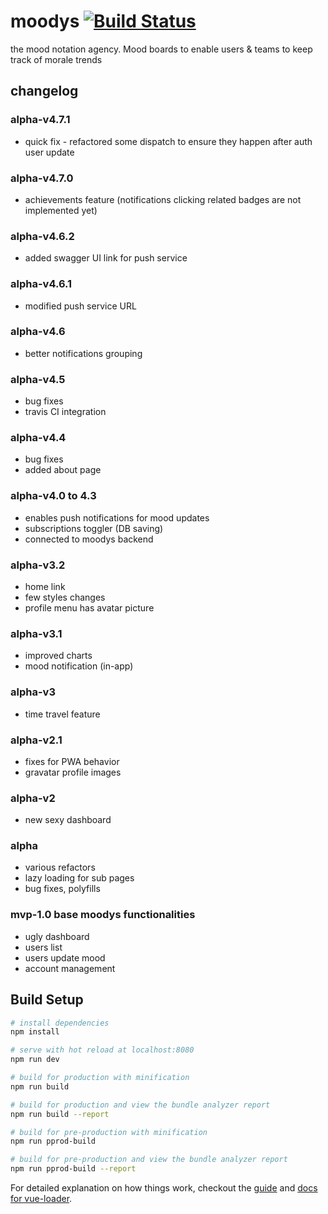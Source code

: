 # moodys [![Build Status](https://travis-ci.org/kairos666/moodys.svg?branch=master)](https://travis-ci.org/kairos666/moodys)
the mood notation agency. Mood boards to enable users & teams to keep track of morale trends

## changelog

### alpha-v4.7.1
- quick fix - refactored some dispatch to ensure they happen after auth user update

### alpha-v4.7.0
- achievements feature (notifications clicking related badges are not implemented yet)

### alpha-v4.6.2
- added swagger UI link for push service

### alpha-v4.6.1
- modified push service URL

### alpha-v4.6
- better notifications grouping

### alpha-v4.5
- bug fixes
- travis CI integration

### alpha-v4.4
- bug fixes
- added about page

### alpha-v4.0 to 4.3
- enables push notifications for mood updates
- subscriptions toggler (DB saving)
- connected to moodys backend

### alpha-v3.2
- home link
- few styles changes
- profile menu has avatar picture

### alpha-v3.1
- improved charts
- mood notification (in-app)

### alpha-v3
- time travel feature

### alpha-v2.1
- fixes for PWA behavior
- gravatar profile images

### alpha-v2
- new sexy dashboard

### alpha
- various refactors
- lazy loading for sub pages
- bug fixes, polyfills

### mvp-1.0 base moodys functionalities
- ugly dashboard
- users list
- users update mood
- account management

## Build Setup

``` bash
# install dependencies
npm install

# serve with hot reload at localhost:8080
npm run dev

# build for production with minification
npm run build

# build for production and view the bundle analyzer report
npm run build --report

# build for pre-production with minification
npm run pprod-build

# build for pre-production and view the bundle analyzer report
npm run pprod-build --report
```

For detailed explanation on how things work, checkout the [guide](http://vuejs-templates.github.io/webpack/) and [docs for vue-loader](http://vuejs.github.io/vue-loader).
